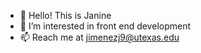 - 👋 Hello! This is Janine
- 👀 I’m interested in front end development
- 📫 Reach me at jimenezj9@utexas.edu

<!---
JSJ9/JSJ9 is a ✨ special ✨ repository because its `README.md` (this file) appears on your GitHub profile.
You can click the Preview link to take a look at your changes.
--->
